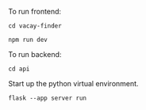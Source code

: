 To run frontend:

`cd vacay-finder`

`npm run dev`

To run backend:

`cd api`

Start up the python virtual environment.

`flask --app server run`
